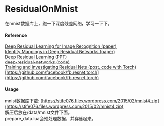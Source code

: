 # ResidualOnMnist

在mnist数据库上，跑一下深度残差网络，学习一下下。   

#### Reference
[Deep Residual Learning for Image Recognition (paper)](http://arxiv.org/pdf/1512.03385v1.pdf)   
[Identity Mappings in Deep Residual Networks (paper)](http://arxiv.org/pdf/1603.05027.pdf)    
[Deep Residual Learning (PPT)](http://research.microsoft.com/en-us/um/people/kahe/ilsvrc15/ilsvrc2015_deep_residual_learning_kaiminghe.pdf)    
[deep-residual-networks (code)](https://github.com/KaimingHe/deep-residual-networks)   
[Training and investigating Residual Nets (post, code with Torch)](http://torch.ch/blog/2016/02/04/resnets.html)    
[https://github.com/facebook/fb.resnet.torch](https://github.com/facebook/fb.resnet.torch)    

#### Usage

mnist数据库下载: [https://stife076.files.wordpress.com/2015/02/mnist4.zip](https://stife076.files.wordpress.com/2015/02/mnist4.zip)    
解压后放在/data/mnist文件下面。   
prepare_data.lua会预处理数据，并存储起来。   